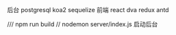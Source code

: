 后台 postgresql koa2 sequelize
前端 react dva redux antd

/// npm run build
//  nodemon server/index.js  启动后台
